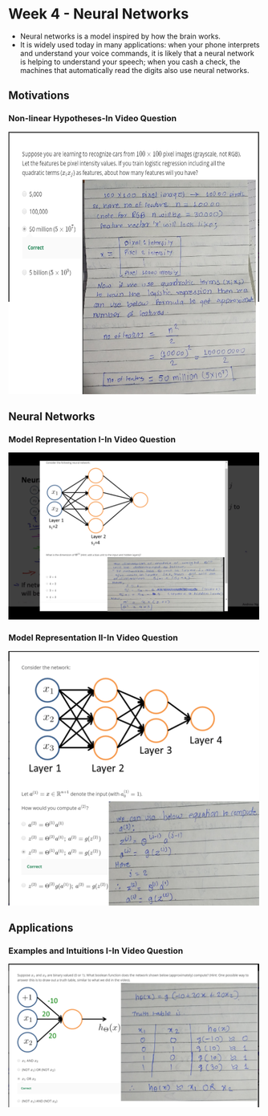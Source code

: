 # Week 4 - Neural Networks
- Neural networks is a model inspired by how the brain works.
- It is widely used today in many applications: when your phone interprets and understand your voice commands, 
  it is likely that a neural network is helping to understand your speech; 
  when you cash a check, the machines that automatically read the digits also use neural networks.

## Motivations
### Non-linear Hypotheses-In Video Question
<img src="images/Non-linear Hypotheses-In Video Question.png" width="500">

## Neural Networks
### Model Representation I-In Video Question
<img src="images/Model Representation I-In Video Question.png" width="500">

### Model Representation II-In Video Question
<img src="images/Model Representation II-In Video Question.png" width="500">

## Applications
### Examples and Intuitions I-In Video Question
<img src="images/Examples and Intuitions I-In Video Question.png" width="500">

